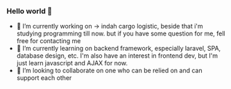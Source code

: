 ### Hello world 👋
- 🔭 I’m currently working on -> indah cargo logistic, beside that i'm studying programming till now. but if you have some question for me, fell free for contacting me
- 🌱 I’m currently learning on backend framework, especially laravel, SPA, database design, etc. I'm also have an interest in frontend dev, but I'm just learn javascript and AJAX for now.
- 👯 I’m looking to collaborate on one who can be relied on and can support each other

<!--
**roodey21/roodey21** is a ✨ _special_ ✨ repository because its `README.md` (this file) appears on your GitHub profile.

Here are some ideas to get you started:

- 🔭 I’m currently working on ...
- 🌱 I’m currently learning ...
- 👯 I’m looking to collaborate on ...
- 🤔 I’m looking for help with ...
- 💬 Ask me about ...
- 📫 How to reach me: ...
- 😄 Pronouns: ...
- ⚡ Fun fact: ...
-->
